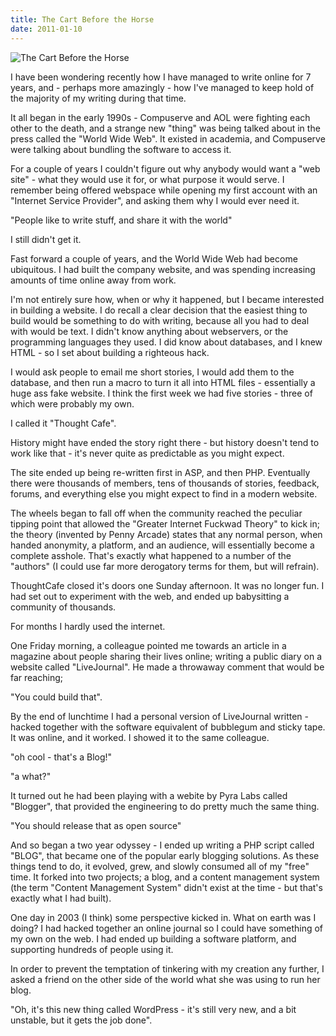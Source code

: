 ```yaml
---
title: The Cart Before the Horse
date: 2011-01-10
---
```


![The Cart Before the Horse](https://source.unsplash.com/4v9Kk01mEbY/1600x900)

I have been wondering recently how I have managed to write online for 7 years, and - perhaps more amazingly - how I've managed to keep hold of the majority of my writing during that time.

It all began in the early 1990s - Compuserve and AOL were fighting each other to the death, and a strange new "thing" was being talked about in the press called the "World Wide Web". It existed in academia, and Compuserve were talking about bundling the software to access it.

For a couple of years I couldn't figure out why anybody would want a "web site" - what they would use it for, or what purpose it would serve. I remember being offered webspace while opening my first account with an "Internet Service Provider", and asking them why I would ever need it.

"People like to write stuff, and share it with the world"

I still didn't get it.

Fast forward a couple of years, and the World Wide Web had become ubiquitous. I had built the company website, and was spending increasing amounts of time online away from work.

I'm not entirely sure how, when or why it happened, but I became interested in building a website. I do recall a clear decision that the easiest thing to build would be something to do with writing, because all you had to deal with would be text. I didn't know anything about webservers, or the programming languages they used. I did know about databases, and I knew HTML - so I set about building a righteous hack.

I would ask people to email me short stories, I would add them to the database, and then run a macro to turn it all into HTML files - essentially a huge ass fake website. I think the first week we had five stories - three of which were probably my own.

I called it "Thought Cafe".

History might have ended the story right there - but history doesn't tend to work like that - it's never quite as predictable as you might expect.

The site ended up being re-written first in ASP, and then PHP. Eventually there were thousands of members, tens of thousands of stories, feedback, forums, and everything else you might expect to find in a modern website.

The wheels began to fall off when the community reached the peculiar tipping point that allowed the "Greater Internet Fuckwad Theory" to kick in; the theory (invented by Penny Arcade) states that any normal person, when handed anonymity, a platform, and an audience, will essentially become a complete asshole. That's exactly what happened to a number of the "authors" (I could use far more derogatory terms for them, but will refrain).

ThoughtCafe closed it's doors one Sunday afternoon. It was no longer fun. I had set out to experiment with the web, and ended up babysitting a community of thousands.

For months I hardly used the internet.

One Friday morning, a colleague pointed me towards an article in a magazine about people sharing their lives online; writing a public diary on a website called "LiveJournal". He made a throwaway comment that would be far reaching;

"You could build that".

By the end of lunchtime I had a personal version of LiveJournal written - hacked together with the software equivalent of bubblegum and sticky tape. It was online, and it worked. I showed it to the same colleague.

"oh cool - that's a Blog!"

"a what?"

It turned out he had been playing with a webite by Pyra Labs called "Blogger", that provided the engineering to do pretty much the same thing.

"You should release that as open source"

And so began a two year odyssey - I ended up writing a PHP script called "BLOG", that became one of the popular early blogging solutions. As these things tend to do, it evolved, grew, and slowly consumed all of my "free" time. It forked into two projects; a blog, and a content management system (the term "Content Management System" didn't exist at the time - but that's exactly what I had built).

One day in 2003 (I think) some perspective kicked in. What on earth was I doing? I had hacked together an online journal so I could have something of my own on the web. I had ended up building a software platform, and supporting hundreds of people using it.

In order to prevent the temptation of tinkering with my creation any further, I asked a friend on the other side of the world what she was using to run her blog.

"Oh, it's this new thing called WordPress - it's still very new, and a bit unstable, but it gets the job done".